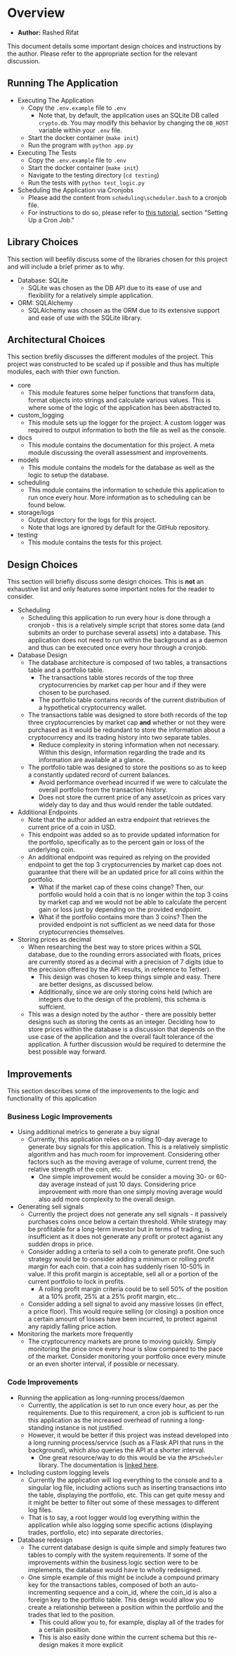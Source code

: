 # Overview

* **Author:** Rashed Rifat

This document details some important design choices and instructions by the author. Please refer to the appropriate section for the relevant discussion.

## Running The Application

* Executing The Application
  * Copy the `.env.example` file to `.env`
    * Note that, by default, the application uses an SQLite DB called `crypto.db`. You may modify this behavior by changing the `DB_HOST` variable within your `.env` file.
  * Start the docker container (`make init`)
  * Run the program with `python app.py`
* Executing The Tests
  * Copy the `.env.example` file to `.env`
  * Start the docker container (`make init`)
  * Navigate to the testing directory (`cd testing`)
  * Run the tests with `python test_logic.py`
* Scheduling the Application via Cronjobs
  * Please add the content from `scheduling\scheduler.bash` to a cronjob file.
  * For instructions to do so, please refer to [this tutorial](https://phoenixnap.com/kb/set-up-cron-job-linux), section "Setting Up a Cron Job."

## Library Choices

This section will beefily discuss some of the libraries chosen for this project and will include a brief primer as to why.

* Database: SQLite
  * SQLite was chosen as the DB API due to its ease of use and flexibility for a relatively simple application.
* ORM: SQLAlchemy
  * SQLAlchemy was chosen as the ORM due to its extensive support and ease of use with the SQLite library.

## Architectural Choices  

This section brefily discusses the different modules of the project. This project was constructed to be scaled up if possible and thus has multiple modules, each with thier own function.

* core
  * This module features some helper functions that transform data, format objects into strings and calculate various values. This is where some of the logic of the application has been abstracted to.
* custom_logging
  * This module sets up the logger for the project. A custom logger was required to output information to both the file as well as the console.
* docs
  * This module contains the documentation for this project. A meta module discussing the overall assessment and improvements.
* models
  * This module contains the models for the database as well as the logic to setup the database.
* scheduling
  * This module contains the information to schedule this application to run once every hour. More information as to scheduling can be found below.
* storage/logs
  * Output directory for the logs for this project.
  * Note that logs are ignored by default for the GitHub repository.
* testing
  * This module contains the tests for this project.

## Design Choices

This section will briefly discuss some design choices. This is **not** an exhaustive list and only features some important notes for the reader to consider.

* Scheduling
  * Scheduling this application to run every hour is done through a cronjob - this is a relatively simple script that stores some data (and submits an order to purchase several assets) into a database. This application does not need to run within the background as a daemon and thus can be executed once every hour through a cronjob.
* Database Design
  * The database architecture is composed of two tables, a transactions table and a portfolio table.
    * The transactions table stores records of the top three cryptocurrencies by market cap per hour and if they were chosen to be purchased.
    * The portfolio table contains records of the current distribution of a hypothetical cryptocurrency wallet.
  * The transactions table was designed to store both records of the top three cryptocurrencies by market cap **and** whether or not they were purchased as it would be redundant to store the information about a cryptocurrency and its trading history into two separate tables.
    * Reduce complexity in storing information when not necessary. Within this design, information regarding the trade and its information are available at a glance.
  * The portfolio table was designed to store the positions so as to keep a constantly updated record of current balances.
    * Avoid performance overhead incurred if we were to calculate the overall portfolio from the transaction history.
    * Does not store the current price of any asset/coin as prices vary widely day to day and thus would render the table outdated.
* Additional Endpoints
  * Note that the author added an extra endpoint that retrieves the current price of a coin in USD.
  * This endpoint was added so as to provide updated information for the portfolio, specifically as to the percent gain or loss of the underlying coin.
  * An additional endpoint was required as relying on the provided endpoint to get the top 3 cryptocurrencies by market cap does not guarantee that there will be an updated price for all coins within the portfolio.
    * What if the market cap of these coins change? Then, our portfolio would hold a coin that is no longer within the top 3 coins by market cap and we would not be able to calculate the percent gain or loss just by depending on the provided endpoint.
    * What if the portfolio contains more than 3 coins? Then the provided endpoint is not sufficient as we need data for those cryptocurrencies themselves.
* Storing prices as decimal 
  * When researching the best way to store prices within a SQL database, due to the rounding errors associated with floats, prices are currently stored as a decimal with a precision of 7 digits (due to the precision offered by the API results, in reference to Tether).
    * This design was chosen to keep things simple and easy. There are better designs, as discussed below.
    * Additionally, since we are only storing coins held (which are integers due to the design of the problem), this schema is suffcient. 
  * This was a design noted by the author - there are possibly better designs such as storing the cents as an integer. Deciding how to store prices within the database is a discussion that depends on the use case of the application and the overall fault tolerance of the application. A further discussion would be required to determine the best possible way forward. 

## Improvements

This section describes some of the improvements to the logic and functionality of this application

### Business Logic Improvements 

* Using additional metrics to generate a buy signal 
  * Currently, this application relies on a rolling 10-day average to generate buy signals for this application. This is a relatively simplistic algorithm and has much room for improvement. Considering other factors such as the moving average of volume, current trend, the relative strength of the coin, etc.
    * One simple improvement would be consider a moving 30- or 60-day average instead of just 10 days. Considering price improvement with more than one simply moving average would also add more complexity to the overall design. 
* Generating sell signals 
  * Currently the project does not generate any sell signals - it passively purchases coins once below a certain threshold. While strategy may be profitable for a long-term investor but in terms of trading, is insufficient as it does not generate any profit or protect aganist any sudden drops in price.
  * Consider adding a criteria to sell a coin to generate profit. One such strategy would be to consider adding a minimum or rolling profit margin for each coin. that a coin has suddenly risen 10-50% in value. If this profit margin is acceptable, sell all or a portion of the current portfolio to lock in profits. 
    * A rolling profit margin criteria could be to sell 50% of the position at a 10% profit, 25% at a 25% profit margin, etc...
  * Consider adding a sell signal to avoid any massive losses (in effect, a price floor). This would require selling (or closing) a position once a certain amount of losses have been incurred, to protect against any rapidly falling price action. 
* Monitoring the markets more frequently 
  * The cryptocurrency markets are prone to moving quickly. Simply monitoring the price once every hour is slow compared to the pace of the market. Consider monitoring your portfolio once every minute or an even shorter interval, if possible or necessary. 

### Code Improvements  

* Running the application as long-running process/daemon 
  * Currently, the application is set to run once every hour, as per the requirements. Due to this requirement, a cron job is sufficient to run this application as the increased overhead of running a long-standing instance is not justified. 
  * However, it would be better if this project was instead developed into a long running process/service (such as a Flask API that runs in the background), which also queries the API at a shorter interval.
    * One great resource/way to do this would be via the `APScheduler` library. The documentation is [linked here](https://pypi.org/project/APScheduler/3.3.1/). 
* Including custom logging levels
  * Currently the application will log everything to the console and to a singular log file, including actions such as inserting transactions into the table, displaying the portfolio, etc. This can get quite messy and it might be better to filter out some of these messages to different log files. 
  * That is to say, a root logger would log everything within the application while also logging some specific actions (displaying trades, portfolio, etc) into separate directories.
* Database redesign 
  * The current database design is quite simple and simply features two tables to comply with the system requirements. If some of the improvements within the business logic section were to be implements, the database would have to wholly redesigned.
  * One simple example of this might be include a compound primary key for the transactions tables, composed of both an auto-incrementing sequence and a coin_id, where the coin_id is also a foreign key to the portfolio table. This design would allow you to create a relationship between a position within the portfolio and the trades that led to the position. 
    * This could allow you to, for example, display all of the trades for a certain position. 
    * This is also easily done within the current schema but this re-design makes it more explicit 